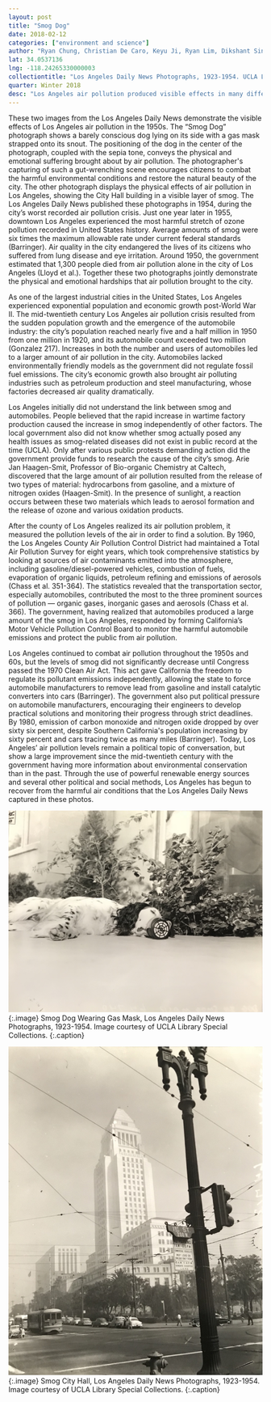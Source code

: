 ```yaml
---
layout: post
title: "Smog Dog"
date: 2018-02-12
categories: ["environment and science"]
author: "Ryan Chung, Christian De Caro, Keyu Ji, Ryan Lim, Dikshant Singh Rathore"
lat: 34.0537136
lng: -118.24265330000003
collectiontitle: "Los Angeles Daily News Photographs, 1923-1954. UCLA Library Special Collections"
quarter: Winter 2018
desc: "Los Angeles air pollution produced visible effects in many different parts of the city, including a visible layer of smog around the city hall building. These conditions created harmful living conditions as indicated by the “Smog Dog” picture."
---
```

These two images from the Los Angeles Daily News demonstrate the visible effects of Los Angeles air pollution in the 1950s. The “Smog Dog” photograph shows a barely conscious dog lying on its side with a gas mask strapped onto its snout. The positioning of the dog in the center of the photograph, coupled with the sepia tone, conveys the physical and emotional suffering brought about by air pollution. The photographer's capturing of such a gut-wrenching scene encourages citizens to combat the harmful environmental conditions and restore the natural beauty of the city. The other photograph displays the physical effects of air pollution in Los Angeles, showing the City Hall building in a visible layer of smog. The Los Angeles Daily News published these photographs in 1954, during the city’s worst recorded air pollution crisis. Just one year later in 1955, downtown Los Angeles experienced the most harmful stretch of ozone pollution recorded in United States history. Average amounts of smog were six times the maximum allowable rate under current federal standards (Barringer). Air quality in the city endangered the lives of its citizens who suffered from lung disease and eye irritation. Around 1950, the government estimated that 1,300 people died from air pollution alone in the city of Los Angeles (Lloyd et al.). Together these two photographs jointly demonstrate the physical and emotional hardships that air pollution brought to the city. 

As one of the largest industrial cities in the United States, Los Angeles experienced exponential population and economic growth post-World War II. The mid-twentieth century Los Angeles air pollution crisis resulted from the sudden population growth and the emergence of the automobile industry: the city’s population reached nearly five and a half million in 1950 from one million in 1920, and its automobile count exceeded two million (Gonzalez 217). Increases in both the number and users of automobiles led to a larger amount of air pollution in the city. Automobiles lacked environmentally friendly models as the government did not regulate fossil fuel emissions. The city’s economic growth also brought air polluting industries such as petroleum production and steel manufacturing, whose factories decreased air quality dramatically.

Los Angeles initially did not understand the link between smog and automobiles. People believed that the rapid increase in wartime factory production caused the increase in smog independently of other factors. The local government also did not know whether smog actually posed any health issues as smog-related diseases did not exist in public record at the time (UCLA). Only after various public protests demanding action did the government provide funds to research the cause of the city’s smog. Arie Jan Haagen-Smit, Professor of Bio-organic Chemistry at Caltech, discovered that the large amount of air pollution resulted from the release of two types of material: hydrocarbons from gasoline, and a mixture of nitrogen oxides (Haagen-Smit). In the presence of sunlight, a reaction occurs between these two materials which leads to aerosol formation and the release of ozone and various oxidation products. 

After the county of Los Angeles realized its air pollution problem, it measured the pollution levels of the air in order to find a solution. By 1960, the Los Angeles County Air Pollution Control District had maintained a Total Air Pollution Survey for eight years, which took comprehensive statistics by looking at sources of air contaminants emitted into the atmosphere, including gasoline/diesel-powered vehicles, combustion of fuels, evaporation of organic liquids, petroleum refining and emissions of aerosols (Chass et al. 351-364). The statistics revealed that the transportation sector, especially automobiles, contributed the most to the three prominent sources of pollution — organic gases, inorganic gases and aerosols (Chass et al. 366). The government, having realized that automobiles produced a large amount of the smog in Los Angeles, responded by forming California’s Motor Vehicle Pollution Control Board to monitor the harmful automobile emissions and protect the public from air pollution.

Los Angeles continued to combat air pollution throughout the 1950s and 60s, but the levels of smog did not significantly decrease until Congress passed the 1970 Clean Air Act. This act gave California the freedom to regulate its pollutant emissions independently, allowing the state to force automobile manufacturers to remove lead from gasoline and install catalytic converters into cars (Barringer). The government also put political pressure on automobile manufacturers, encouraging their engineers to develop practical solutions and monitoring their progress through strict deadlines. By 1980, emission of carbon monoxide and nitrogen oxide dropped by over sixty six percent, despite Southern California's population increasing by sixty percent and cars tracing twice as many miles (Barringer). Today, Los Angeles’ air pollution levels remain a political topic of conversation, but show a large improvement since the mid-twentieth century with the government having more information about environmental conservation than in the past. Through the use of powerful renewable energy sources and several other political and social methods, Los Angeles has begun to recover from the harmful air conditions that the Los Angeles Daily News captured in these photos. 

![Suffering dog lying down on a front lawn wearing a gas mask.](images/laairpollution1.jpg)
   {:.image}
Smog Dog Wearing Gas Mask, Los Angeles Daily News Photographs, 1923-1954. Image courtesy of UCLA Library Special Collections.
   {:.caption}

![Los Angeles city hall building surrounded by air pollution.](images/laairpollution3.jpg)
   {:.image}
Smog City Hall, Los Angeles Daily News Photographs, 1923-1954. Image courtesy of UCLA Library Special Collections.
   {:.caption}
   
